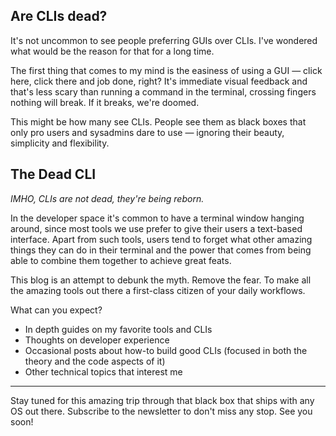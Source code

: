 ## Are CLIs dead?

It's not uncommon to see people preferring GUIs over CLIs. I've wondered what would be the reason for that for a long time.

The first thing that comes to my mind is the easiness of using a GUI — click here, click there and job done, right? It's immediate visual feedback and that's less scary than running a command in the terminal, crossing fingers nothing will break. If it breaks, we're doomed.

This might be how many see CLIs. People see them as black boxes that only pro users and sysadmins dare to use — ignoring their beauty, simplicity and flexibility.

## The Dead CLI

*IMHO, CLIs are not dead, they're being reborn.*

In the developer space it's common to have a terminal window hanging around, since most tools we use prefer to give their users a text-based interface. Apart from such tools, users tend to forget what other amazing things they can do in their terminal and the power that comes from being able to combine them together to achieve great feats.

This blog is an attempt to debunk the myth. Remove the fear. To make all the amazing tools out there a first-class citizen of your daily workflows.

What can you expect?

- In depth guides on my favorite tools and CLIs
- Thoughts on developer experience
- Occasional posts about how-to build good CLIs (focused in both the theory and the code aspects of it)
- Other technical topics that interest me

---

Stay tuned for this amazing trip through that black box that ships with any OS out there. Subscribe to the newsletter to don't miss any stop. See you soon!